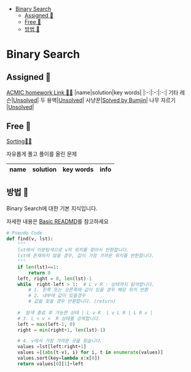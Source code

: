 - [Binary Search](#binary-search)
  - [Assigned 📌](#assigned-)
  - [Free 🤗](#free-)
  - [방법 🦄](#방법-)


# Binary Search

## Assigned 📌
[ACMIC homework Link 👨‍💻](https://www.acmicpc.net/group/practice/9719/6)
|name|solution|key words|
|:-:|:-:|:-:|
기타 레슨|[Unsolved](problems/기타레슨)|
두 용액|[Unsolved](problems/두용액)|
사냥꾼|[Solved by Bumjin](problems/사냥꾼)|
나무 자르기 |[Unsolved](problems/나무자르기)|

## Free 🤗
[Sorting👩‍💻](https://www.acmicpc.net/problemset?sort=ac_desc&algo=12)

자유롭게 풀고 풀이를 올린 문제

|name|solution|key words|info|
|:-:|:-:|:-:|:--|


## 방법 🦄

Binary Search에 대한 기본 지식입니다. 

자세한 내용은 [Basic READMD](problems/basic)를 참고하세요 

```python
# Pseudo Code
def find(v, lst):
    """
    lst에서 이분탐색으로 v의 위치를 찾아서 반환합니다. 
    lst에 존재하지 않을 경우, 값이 가장 가까운 위치를 반환합니다. 
    """
    if len(lst)==1:
        return 0
    left, right = 0, len(lst)-1
    while  right-left > 1:  # L v R : 상태까지 탐색합니다. 
        # 1. 왼쪽 또는 오른쪽에 값이 있을 경우 해당 위치 반환
        # 2. 내부에 값이 있을경우
        # 값을 찾을 경우 반환합니다. (return)
    
    #  탐색 종료 후 가능한 상태 | L v R  | v L R | L R v |
    # 3. L < v <  R 상태를 강제합니다.
    left = max(left-1, 0)
    right = min(right+1, len(lst)-1)

    # 4. v에서 가장 가까운 곳을 찾습니다.  
    values =lst[left:right+1]
    values =[(abs(t-v), i) for i, t in enumerate(values)]
    values.sort(key=lambda x:x[0])
    return values[0][1]+left
```

